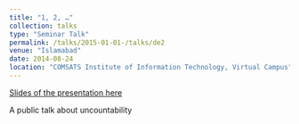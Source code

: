 ```yaml
---
title: "1, 2, …"
collection: talks
type: "Seminar Talk"
permalink: /talks/2015-01-01-/talks/de2
venue: "Islamabad"
date: 2014-08-24
location: "COMSATS Institute of Information Technology, Virtual Campus"
---
```


[Slides of the presentation here](/files/1,2,.pdf)

A public talk about uncountability
